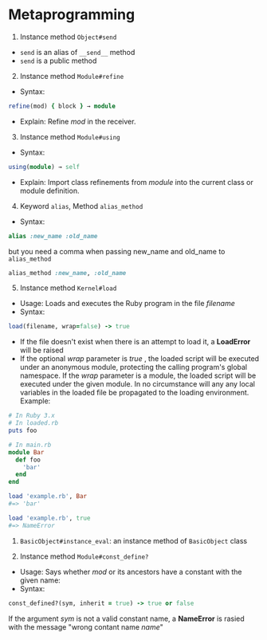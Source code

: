 # Metaprogramming

1. Instance method `Object#send`
* `send` is an alias of `__send__` method
* `send` is a public method

2. Instance method `Module#refine`
- Syntax:
```ruby
refine(mod) { block } → module
```
- Explain: Refine *mod* in the receiver.

3. Instance method `Module#using`
- Syntax:
```ruby
using(module) → self
```
- Explain: Import class refinements from *module* into the current class or module definition.

4. Keyword `alias`, Method `alias_method`
- Syntax:
```ruby
alias :new_name :old_name
```

but you need a comma when passing new_name and old_name to `alias_method`
```ruby
alias_method :new_name, :old_name
```

5. Instance method `Kernel#load`
- Usage: Loads and executes the Ruby program in the file *filename*
- Syntax:
```ruby
load(filename, wrap=false) -> true
```
- If the file doesn't exist when there is an attempt to load it, a **LoadError** will be raised
- If the optional *wrap* parameter is *true* , the loaded script will be executed under an anonymous module, protecting the calling program's global namespace. If the *wrap* parameter is a module, the loaded script will be executed under the given module. In no circumstance will any any local variables in the loaded file be propagated to the loading environment.
Example:
```ruby
# In Ruby 3.x
# In loaded.rb
puts foo

# In main.rb
module Bar
  def foo
    'bar'
  end
end

load 'example.rb', Bar
#=> 'bar'

load 'example.rb', true
#=> NameError
```
1. `BasicObject#instance_eval`: an instance method of `BasicObject` class

2. Instance method `Module#const_define?`
- Usage: Says whether *mod* or its ancestors have a constant with the given name:
- Syntax: 
```ruby
const_defined?(sym, inherit = true) -> true or false 
```
If the argument *sym* is not a valid constant name, a **NameError** is rasied with the message "wrong contant name *name*"
